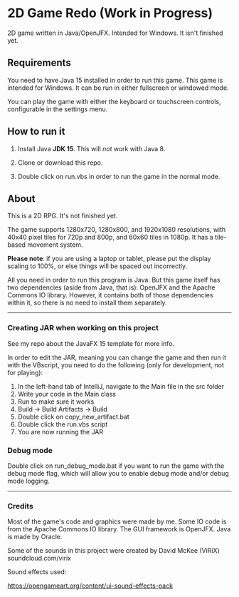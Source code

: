 # 2D Game Redo (Work in Progress)

2D game written in Java/OpenJFX. Intended for Windows. It isn't finished yet.

## Requirements

You need to have Java 15 installed in order to run this game. This game is intended for Windows. It can be run in either fullscreen or windowed mode.

You can play the game with either the keyboard or touchscreen controls, configurable in the settings menu. 

## How to run it

1. Install Java **JDK 15**. This will *not* work with Java 8.

2. Clone or download this repo.

3. Double click on run.vbs in order to run the game in the normal mode.

## About

This is a 2D RPG. It's not finished yet.

The game supports 1280x720, 1280x800, and 1920x1080 resolutions, with 40x40 pixel tiles for 720p and 800p, and 60x60 tiles in 1080p. It has a tile-based movement system. 

**Please note**: if you are using a laptop or tablet, please put the display scaling to 100%, or else things will be spaced out incorrectly.

All you need in order to run this program is Java. But this game itself has two dependencies (aside from Java, that is): OpenJFX and the Apache Commons IO library. However, it contains both of those dependencies within it, so there is no need to install them separately.

-------

### Creating JAR when working on this project

See my repo about the JavaFX 15 template for more info.

In order to edit the JAR, meaning you can change the game and then run it with the VBscript, you need to do the following (only for development, not for playing):

1. In the left-hand tab of IntelliJ, navigate to the Main file in the src folder
2. Write your code in the Main class
3. Run to make sure it works
4. Build -> Build Artifacts -> Build
5. Double click on copy_new_artifact.bat
6. Double click the run.vbs script
7. You are now running the JAR

### Debug mode

Double click on run_debug_mode.bat if you want to run the game with the debug mode flag, which will allow you to enable debug mode and/or debug mode logging.


-------

### Credits

Most of the game's code and graphics were made by me. Some IO code is from the Apache Commons IO library. The GUI framework is OpenJFX. Java is made by Oracle.

Some of the sounds in this project were created by David McKee (ViRiX) soundcloud.com/virix

Sound effects used:

https://opengameart.org/content/ui-sound-effects-pack




